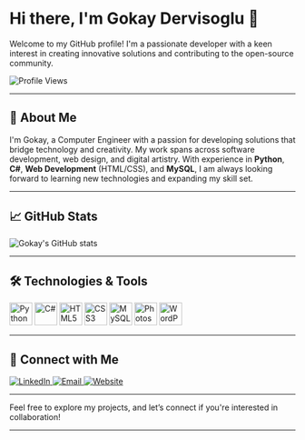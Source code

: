 # Hi there, I'm Gokay Dervisoglu 👋

Welcome to my GitHub profile! I'm a passionate developer with a keen interest in creating innovative solutions and contributing to the open-source community.

![Profile Views](https://komarev.com/ghpvc/?username=gokaydervisoglu&color=brightgreen)

---


## 🚀 About Me

I'm Gokay, a Computer Engineer with a passion for developing solutions that bridge technology and creativity. My work spans across software development, web design, and digital artistry. With experience in **Python**, **C#**, **Web Development** (HTML/CSS), and **MySQL**, I am always looking forward to learning new technologies and expanding my skill set.

---

## 📈 GitHub Stats

![Gokay's GitHub stats](https://github-readme-stats.vercel.app/api?username=gokaydervisoglu&show_icons=true&theme=radical)

---

## 🛠️ Technologies & Tools

<div align="left">
  <img src="https://cdn.jsdelivr.net/gh/devicons/devicon/icons/python/python-original.svg" height="40" alt="Python" />
  <img src="https://cdn.jsdelivr.net/gh/devicons/devicon/icons/csharp/csharp-original.svg" height="40" alt="C#" />
  <img src="https://cdn.jsdelivr.net/gh/devicons/devicon/icons/html5/html5-original.svg" height="40" alt="HTML5" />
  <img src="https://cdn.jsdelivr.net/gh/devicons/devicon/icons/css3/css3-original.svg" height="40" alt="CSS3" />
  <img src="https://cdn.jsdelivr.net/gh/devicons/devicon/icons/mysql/mysql-original.svg" height="40" alt="MySQL" />
  <img src="https://cdn.jsdelivr.net/gh/devicons/devicon/icons/photoshop/photoshop-plain.svg" height="40" alt="Photoshop" />
  <img src="https://cdn.jsdelivr.net/gh/devicons/devicon/icons/wordpress/wordpress-original.svg" height="40" alt="WordPress" />
</div>

---

## 🔗 Connect with Me

<p align="left">
  <a href="https://linkedin.com/in/gokaydervisoglu" target="_blank">
    <img src="https://img.shields.io/badge/LinkedIn-0077B5?style=for-the-badge&logo=linkedin&logoColor=white" alt="LinkedIn" />
  </a>
  <a href="mailto:gokaydervisoglu@gmail.com">
    <img src="https://img.shields.io/badge/Email-D14836?style=for-the-badge&logo=gmail&logoColor=white" alt="Email" />
  </a>
  <a href="https://gokaydervisoglu.com/">
    <img src="https://img.shields.io/badge/Website-4285F4?style=for-the-badge&logo=google-chrome&logoColor=white" alt="Website" />
  </a>
</p>

---

Feel free to explore my projects, and let’s connect if you're interested in collaboration!

--- 
